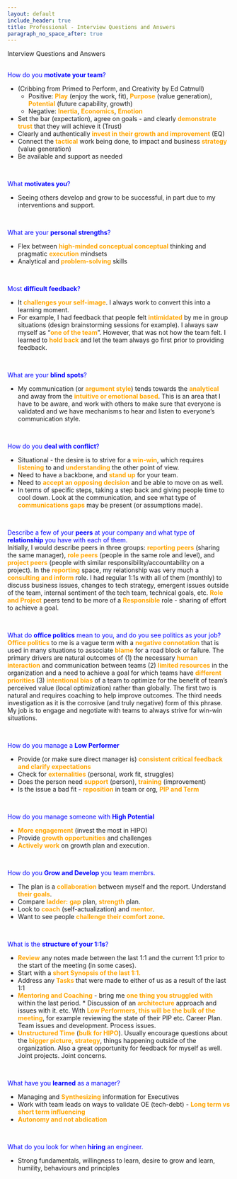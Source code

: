 ```yaml
---
layout: default
include_header: true
title: Professional - Interview Questions and Answers
paragraph_no_space_after: true
---
```


<div class="aaye-main-cv-content-title"><span class="content-title-h1"><span>Interview Questions and Answers</span></span></div>

<br/>

<span style="color:blue">How do you **motivate your team**?</span>  
- (Cribbing from Primed to Perform, and Creativity by Ed Catmull)  
  * Positive: <span style="color:orange">**Play**</span> (enjoy the work, fit), <span style="color:orange">**Purpose**</span> (value generation), <span style="color:orange">**Potential**</span> (future capability, growth)  
  * Negative: <span style="color:orange">**Inertia**</span>, <span style="color:orange">**Economics**</span>, <span style="color:orange">**Emotion**</span>  
- Set the bar (expectation), agree on goals - and clearly <span style="color:orange">**demonstrate trust**</span> that they will achieve it (Trust)  
- Clearly and authentically <span style="color:orange">**invest in their growth and improvement**</span> (EQ)  
- Connect the <span style="color:orange">**tactical**</span> work being done, to impact and business <span style="color:orange">**strategy**</span> (value generation)  
- Be available and support as needed

<br/>

<span style="color:blue">What **motivates you**?</span>  
- Seeing others develop and grow to be successful, in part due to my interventions and support.

<br/>

<span style="color:blue">What are your **personal strengths**?</span>  
- Flex between <span style="color:orange">**high-minded conceptual conceptual**</span> thinking and pragmatic <span style="color:orange">**execution**</span> mindsets  
- Analytical and <span style="color:orange">**problem-solving**</span> skills

<br/>

<span style="color:blue">Most **difficult feedback**?</span>  
- It <span style="color:orange">**challenges your self-image**</span>. I always work to convert this into a learning moment. 
- For example, I had feedback that people felt <span style="color:orange">**intimidated**</span> by me in group situations (design brainstorming sessions for example). I always saw myself as “<span style="color:orange">**one of the team**</span>”. However, that was not how the team felt. I learned to <span style="color:orange">**hold back**</span> and let the team always go first prior to providing feedback.  

<br/>

<span style="color:blue">What are your **blind spots**?</span>  
- My communication (or <span style="color:orange">**argument style**</span>) tends towards the <span style="color:orange">**analytical**</span> and away from the <span style="color:orange">**intuitive or emotional based**</span>. This is an area that I have to be aware, and work with others to make sure that everyone is validated and we have mechanisms to hear and listen to everyone’s communication style.

<br/>

<span style="color:blue">How do you **deal with conflict**?</span>  
- Situational - the desire is to strive for a <span style="color:orange">**win-win**</span>, which requires <span style="color:orange">**listening**</span> to and <span style="color:orange">**understanding**</span> the other point of view. 
- Need to have a backbone, and <span style="color:orange">**stand up**</span> for your team. 
- Need to <span style="color:orange">**accept an opposing decision**</span> and be able to move on as well. 
- In terms of specific steps, taking a step back and giving people time to cool down. Look at the communication, and see what type of <span style="color:orange">**communications gaps**</span> may be present (or assumptions made). 

<br/>

<span style="color:blue">Describe a few of your **peers** at your company and what type of **relationship** you have with each of them.</span>  
Initially, I would describe peers in three groups: <span style="color:orange">**reporting peers**</span> (sharing the same manager), <span style="color:orange">**role peers**</span> (people in the same role and level), and <span style="color:orange">**project peers**</span> (people with similar responsibility/accountability on a project). In the <span style="color:orange">**reporting**</span> space, my relationship was very much a <span style="color:orange">**consulting and inform**</span> role. I had regular 1:1s with all of them (monthly) to discuss business issues, changes to tech strategy, emergent issues outside of the team, internal sentiment of the tech team, technical goals, etc. <span style="color:orange">**Role and Project**</span> peers tend to be more of a <span style="color:orange">**Responsible**</span> role - sharing of effort to achieve a goal.

<br/>

<span style="color:blue">What do **office politics** mean to you, and do you see politics as your job?</span>  
<span style="color:orange">**Office politics**</span> to me is a vague term with a <span style="color:orange">**negative connotation**</span> that is used in many situations to associate <span style="color:orange">**blame**</span> for a road block or failure. The primary drivers are natural outcomes of (1) the necessary <span style="color:orange">**human interaction**</span> and communication between teams (2) <span style="color:orange">**limited resources**</span> in the organization and a need to achieve a goal for which teams have <span style="color:orange">**different priorities**</span> (3) <span style="color:orange">**intentional bias**</span> of a team to optimize for the benefit of team’s perceived value (local optimization) rather than globally. The first two is natural and requires coaching to help improve outcomes. The third needs investigation as it is the corrosive (and truly negative) form of this phrase.  
My job is to engage and negotiate with teams to always strive for win-win situations.

<br/>

<span style="color:blue">How do you manage a **Low Performer**</span>  
- Provide (or make sure direct manager is) <span style="color:orange">**consistent critical feedback and clarify expectations**</span>  
- Check for <span style="color:orange">**externalities**</span> (personal, work fit, struggles)  
- Does the person need <span style="color:orange">**support**</span> (person), <span style="color:orange">**training**</span> (improvement)  
- Is the issue a bad fit - <span style="color:orange">**reposition**</span> in team or org, <span style="color:orange">**PIP and Term**</span>

<br/>

<span style="color:blue">How do you manage someone with **High Potential**</span>  
- <span style="color:orange">**More engagement**</span> (invest the most in HIPO)  
- Provide <span style="color:orange">**growth opportunities**</span> and challenges  
- <span style="color:orange">**Actively work**</span> on growth plan and execution.

<br/>

<span style="color:blue">How do you **Grow and Develop** you team membrs.</span>  
- The plan is a <span style="color:orange">**collaboration**</span> between myself and the report. Understand <span style="color:orange">**their goals**</span>.  
- Compare <span style="color:orange">**ladder:**</span> <span style="color:orange">**gap**</span> plan, <span style="color:orange">**strength**</span> plan.  
- Look to <span style="color:orange">**coach**</span> (self-actualization) and <span style="color:orange">**mentor**</span>.  
- Want to see people <span style="color:orange">**challenge their comfort zone**</span>.

<br/>

<span style="color:blue">What is the **structure of your 1:1s**?</span>  
- <span style="color:orange">**Review**</span> any notes made between the last 1:1 and the current 1:1 prior to the start of the meeting (in some cases).  
- Start with a <span style="color:orange">**short Synopsis of the last 1:1.**</span>   
- Address any <span style="color:orange">**Tasks**</span> that were made to either of us as a result of the last 1:1  
- <span style="color:orange">**Mentoring and Coaching**</span> - bring me <span style="color:orange">**one thing you struggled with**</span> within the last period.   * Discussion of an <span style="color:orange">**architecture**</span> approach and issues with it. etc. With <span style="color:orange">**Low Performers, this will be the bulk of the meeting**</span>, for example reviewing the state of their PIP etc. Career Plan. Team issues and development. Process issues.  
- <span style="color:orange">**Unstructured Time**</span> (<span style="color:orange">**bulk for HIPO**</span>). Usually encourage questions about the <span style="color:orange">**bigger picture, strategy**</span>, things happening outside of the organization. Also a great opportunity for feedback for myself as well. Joint projects. Joint concerns.  

<br/>

<span style="color:blue">What have you **learned** as a manager?</span>  
- Managing and <span style="color:orange">**Synthesizing**</span> information for Executives  
- Work with team leads on ways to validate OE (tech-debt) - <span style="color:orange">**Long term vs short term influencing**</span>  
- <span style="color:orange">**Autonomy and not abdication**</span>

<br/>

<span style="color:blue">What do you look for when **hiring** an engineer.</span>  
- Strong fundamentals, willingness to learn, desire to grow and learn, humility, behaviours and principles

<br/>

